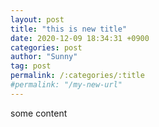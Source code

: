 ```yaml
---
layout: post
title: "this is new title"
date: 2020-12-09 18:34:31 +0900
categories: post
author: "Sunny"
tag: post
permalink: /:categories/:title
#permalink: "/my-new-url"
---
```


some content
